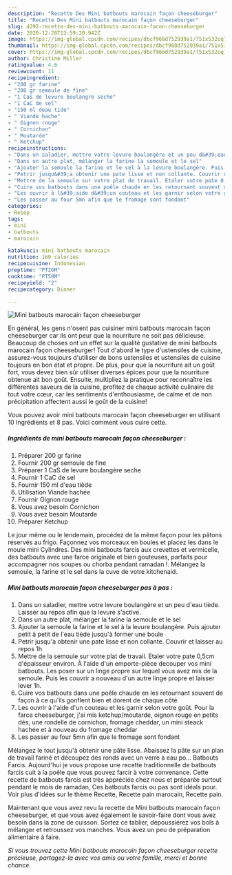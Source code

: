```yaml
---
description: "Recette Des Mini batbouts marocain façon cheeseburger"
title: "Recette Des Mini batbouts marocain façon cheeseburger"
slug: 4292-recette-des-mini-batbouts-marocain-facon-cheeseburger
date: 2020-12-28T13:59:20.942Z
image: https://img-global.cpcdn.com/recipes/dbcf968d752939a1/751x532cq70/mini-batbouts-marocain-facon-cheeseburger-photo-principale-de-la-recette.jpg
thumbnail: https://img-global.cpcdn.com/recipes/dbcf968d752939a1/751x532cq70/mini-batbouts-marocain-facon-cheeseburger-photo-principale-de-la-recette.jpg
cover: https://img-global.cpcdn.com/recipes/dbcf968d752939a1/751x532cq70/mini-batbouts-marocain-facon-cheeseburger-photo-principale-de-la-recette.jpg
author: Christine Miller
ratingvalue: 4.6
reviewcount: 11
recipeingredient:
- "200 gr farine"
- "200 gr semoule de fine"
- "1 CaS de levure boulangre seche"
- "1 CaC de sel"
- "150 ml deau tide"
- " Viande hache"
- " Oignon rouge"
- " Cornichon"
- " Moutarde"
- " Ketchup"
recipeinstructions:
- "Dans un saladier, mettre votre levure boulangère et un peu d&#39;eau tiède. Laisser au repos afin que la levure s&#39;active."
- "Dans un autre plat, mélanger la farine la semoule et le sel"
- "Ajouter la semoule la farine et le sel à la levure boulangère. Puis ajouter petit à petit de l&#39;eau tiède jusqu&#39;à former une boule"
- "Petrir jusqu&#39;a obtenir une pate lisse et non collante. Couvrir et laisser au repos 1h"
- "Mettre de la semoule sur votre plat de travail. Etaler votre pate 0,5cm d&#39;épaisseur environ. À l&#39;aide d&#39;un emporte-pièce decouper vos mini batbouts. Les poser sur un linge propre sur lequel vous avez mis de la semoule. Puis les couvrir a nouveau d&#39;un autre linge propre et laisser lever 1h."
- "Cuire vos batbouts dans une poêle chaude en les retournant souvent de façon à ce qu&#39;ils gonflent bien et dorent de chaque côté"
- "Les ouvrir à l&#39;aide d&#39;un couteau et les garnir selon votre goût. Pour la farce cheeseburger, j&#39;ai mis ketchup/moutarde, oignon rouge en petits dés, une rondelle de cornichon, fromage cheddar, un mini steack hachée et à nouveau du fromage cheddar"
- "Les passer au four 5mn afin que le fromage sont fondant"
categories:
- Resep
tags:
- mini
- batbouts
- marocain

katakunci: mini batbouts marocain 
nutrition: 169 calories
recipecuisine: Indonesian
preptime: "PT26M"
cooktime: "PT50M"
recipeyield: "2"
recipecategory: Dinner

---
```



![Mini batbouts marocain façon cheeseburger](https://img-global.cpcdn.com/recipes/dbcf968d752939a1/751x532cq70/mini-batbouts-marocain-facon-cheeseburger-photo-principale-de-la-recette.jpg)

En général, les gens n'osent pas cuisiner mini batbouts marocain façon cheeseburger car ils ont peur que la nourriture ne soit pas délicieuse. Beaucoup de choses ont un effet sur la qualité gustative de mini batbouts marocain façon cheeseburger! Tout d'abord le type d'ustensiles de cuisine, assurez-vous toujours d'utiliser de bons ustensiles et ustensiles de cuisine toujours en bon état et propre. De plus, pour que la nourriture ait un goût fort, vous devez bien sûr utiliser diverses épices pour que la nourriture obtenue ait bon goût. Ensuite, multipliez la pratique pour reconnaître les différentes saveurs de la cuisine, profitez de chaque activité culinaire de tout votre cœur, car les sentiments d'enthousiasme, de calme et de non précipitation affectent aussi le goût de la cuisine!

<!--inarticleads1-->

Vous pouvez avoir mini batbouts marocain façon cheeseburger en utilisant 10 Ingrédients et 8 pas. Voici comment vous cuire cette.

##### Ingrédients de mini batbouts marocain façon cheeseburger :

1. Préparer 200 gr farine
1. Fournir 200 gr semoule de fine
1. Préparer 1 CaS de levure boulangère seche
1. Fournir 1 CaC de sel
1. Fournir 150 ml d&#39;eau tiède
1. Utilisation  Viande hachée
1. Fournir  Oignon rouge
1. Vous avez besoin  Cornichon
1. Vous avez besoin  Moutarde
1. Préparer  Ketchup


Le jour même ou le lendemain, procédez de la même façon pour les pâtons réservés au frigo. Façonnez vos morceaux en boules et placez les dans le moule mini Cylindres. Des mini batbouts farcis aux crevettes et vermicelle, des batbouts avec une farce originale et bien gouteuses, parfaits pour accompagner nos soupes ou chorba pendant ramadan !. Mélangez la semoule, la farine et le sel dans la cuve de votre kitchenaid. 

<!--inarticleads2-->

##### Mini batbouts marocain façon cheeseburger pas à pas :

1. Dans un saladier, mettre votre levure boulangère et un peu d&#39;eau tiède. Laisser au repos afin que la levure s&#39;active.
1. Dans un autre plat, mélanger la farine la semoule et le sel
1. Ajouter la semoule la farine et le sel à la levure boulangère. Puis ajouter petit à petit de l&#39;eau tiède jusqu&#39;à former une boule
1. Petrir jusqu&#39;a obtenir une pate lisse et non collante. Couvrir et laisser au repos 1h
1. Mettre de la semoule sur votre plat de travail. Etaler votre pate 0,5cm d&#39;épaisseur environ. À l&#39;aide d&#39;un emporte-pièce decouper vos mini batbouts. Les poser sur un linge propre sur lequel vous avez mis de la semoule. Puis les couvrir a nouveau d&#39;un autre linge propre et laisser lever 1h.
1. Cuire vos batbouts dans une poêle chaude en les retournant souvent de façon à ce qu&#39;ils gonflent bien et dorent de chaque côté
1. Les ouvrir à l&#39;aide d&#39;un couteau et les garnir selon votre goût. Pour la farce cheeseburger, j&#39;ai mis ketchup/moutarde, oignon rouge en petits dés, une rondelle de cornichon, fromage cheddar, un mini steack hachée et à nouveau du fromage cheddar
1. Les passer au four 5mn afin que le fromage sont fondant


Mélangez le tout jusqu&#39;à obtenir une pâte lisse. Abaissez la pâte sur un plan de travail fariné et découpez des ronds avec un verre à eau po… Batbouts Farcis. Aujourd&#39;hui je vous propose une recette traditionnelle de batbouts farcis cuit à la poêle que vous pouvez farcir à votre convenance. Cette recette de batbouts farcis est très appréciée chez nous et préparée surtout pendant le mois de ramadan, Ces batbouts farcis ou pas sont idéals pour. Voir plus d&#39;idées sur le thème Recette, Recette pain marocain, Recette pain. 

<!--inarticleads1-->

<p>
Maintenant que vous avez revu la recette de Mini batbouts marocain façon cheeseburger, et que vous avez également le savoir-faire dont vous avez besoin dans la zone de cuisson. Sortez ce tablier, dépoussiérez vos bols à mélanger et retroussez vos manches. Vous avez un peu de préparation alimentaire à faire.
</p>

<p>
<i>Si vous trouvez cette Mini batbouts marocain façon cheeseburger recette précieuse, partagez-la avec vos amis ou votre famille, merci et bonne chance.</i>
</p>
